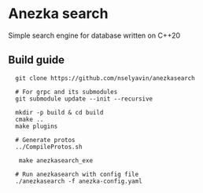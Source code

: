 # Anezka search

Simple search engine for database written on C++20


## Build guide
```
  git clone https://github.com/nselyavin/anezkasearch
  
  # For grpc and its submodules
  git submodule update --init --recursive
  
  mkdir -p build & cd build
  cmake ..
  make plugins
  
  # Generate protos
  ../CompileProtos.sh
  
   make anezkasearch_exe
  
  # Run anezkasearch with config file 
  ./anezkasearch -f anezka-config.yaml
```
